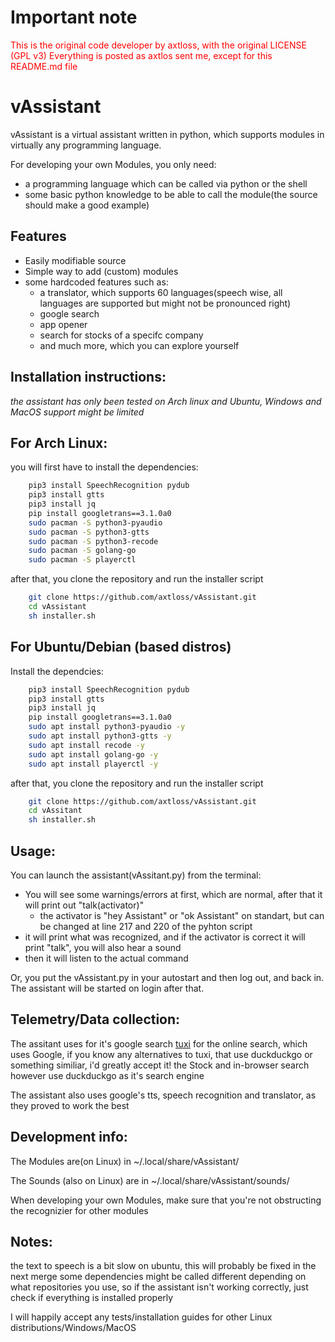 # Important note

<p style='color:red'>This is the original code developer by axtloss, with the original LICENSE (GPL v3)
Everything is posted as axtlos sent me, except for this README.md file</p>

# vAssistant

vAssistant is a virtual assistant written in python, 
which supports modules in virtually any programming language.

For developing your own Modules, you only need:
- a programming language which can be called via python or the shell
- some basic python knowledge to be able to call the module(the source should make a good example)


## Features
- Easily modifiable source
- Simple way to add (custom) modules
- some hardcoded features such as:
    - a translator, which supports 60 languages(speech wise, all languages are supported but might not be pronounced right)
    - google search
    - app opener
    - search for stocks of a specifc company
    - and much more, which you can explore yourself

## Installation instructions:
_the assistant has only been tested on Arch linux and Ubuntu, Windows and MacOS support might be limited_

## For Arch Linux:
you will first have to install the dependencies:
```sh
    pip3 install SpeechRecognition pydub
    pip3 install gtts
    pip3 install jq
    pip install googletrans==3.1.0a0
    sudo pacman -S python3-pyaudio
    sudo pacman -S python3-gtts
    sudo pacman -S python3-recode
    sudo pacman -S golang-go
    sudo pacman -S playerctl
```

after that, you clone the repository and run the installer script
```sh
    git clone https://github.com/axtloss/vAssistant.git
    cd vAssistant
    sh installer.sh
```

## For Ubuntu/Debian (based distros)
Install the dependcies:
```sh
    pip3 install SpeechRecognition pydub
    pip3 install gtts
    pip3 install jq
    pip install googletrans==3.1.0a0
    sudo apt install python3-pyaudio -y
    sudo apt install python3-gtts -y
    sudo apt install recode -y
    sudo apt install golang-go -y
    sudo apt install playerctl -y
```
after that, you clone the repository and run the installer script
```sh
    git clone https://github.com/axtloss/vAssistant.git
    cd vAssitant
    sh installer.sh
```

## Usage:

You can launch the assistant(vAssitant.py) from the terminal:
- You will see some warnings/errors at first, which are normal, after that it will print out "talk(activator)"
    - the activator is "hey Assistant" or "ok Assistant" on standart, but can be changed at line 217 and 220 of the pyhton script
- it will print what was recognized, and if the activator is correct it will print "talk", you will also hear a sound
- then it will listen to the actual command

Or, you put the vAssistant.py in your autostart and then log out, and back in. The assistant will be started on login after that.

## Telemetry/Data collection:
The assitant uses for it's google search [tuxi](https://github.com/Bugswriter/tuxi) for the online search, which uses Google, if you know any alternatives to tuxi, that use duckduckgo or something similiar, i'd greatly accept it!
the Stock and in-browser search however use duckduckgo as it's search engine

The assistant also uses google's tts, speech recognition and translator, as they proved to work the best

## Development info:
The Modules are(on Linux) in ~/.local/share/vAssistant/

The Sounds (also on Linux) are in ~/.local/share/vAssistant/sounds/

When developing your own Modules, make sure that you're not obstructing the recognizier for other modules
## Notes:
the text to speech is a bit slow on ubuntu, this will probably be fixed in the next merge
some dependencies might be called different depending on what repositories you use, so if the assistant isn't working correctly, just check if everything is installed properly

I will happily accept any tests/installation guides for other Linux distributions/Windows/MacOS
